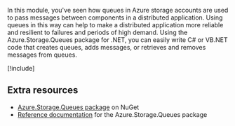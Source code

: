 In this module, you've seen how queues in Azure storage accounts are used to pass messages between components in a distributed application. Using queues in this way can help to make a distributed application more reliable and resilient to failures and periods of high demand. Using the Azure.Storage.Queues package for .NET, you can easily write C# or VB.NET code that creates queues, adds messages, or retrieves and removes messages from queues.

<!-- Cleanup sandbox -->
[!include[](../../../includes/azure-sandbox-cleanup.md)]

## Extra resources

- [Azure.Storage.Queues package](https://www.nuget.org/packages/Azure.Storage.Queues/) on NuGet
- [Reference documentation](/dotnet/api/overview/azure/storage.queues-readme) for the Azure.Storage.Queues package
